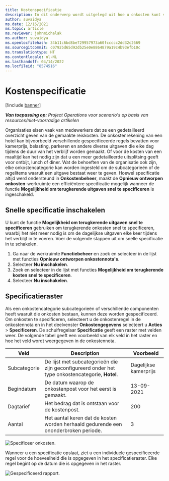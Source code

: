 ```yaml
---
title: Kostenspecificatie
description: In dit onderwerp wordt uitgelegd uit hoe u onkosten kunt specificeren met behulp van de opnieuw ontworpen Expense-werkruimte.
author: suvaidya
ms.date: 12/16/2021
ms.topic: article
ms.reviewer: johnmichalak
ms.author: suvaidya
ms.openlocfilehash: 34b11c6bd8be729957973a60fccccc2dd32c2669
ms.sourcegitcommit: c0792bd65d92db25e0e8864879a19c4b93efb10c
ms.translationtype: HT
ms.contentlocale: nl-NL
ms.lasthandoff: 04/14/2022
ms.locfileid: "8574516"
---
```

# <a name="expense-itemization"></a>Kostenspecificatie

[!include [banner](../includes/banner.md)]

_**Van toepassing op:** Project Operations voor scenario's op basis van resources/niet-voorradige artikelen_

Organisaties eisen vaak van medewerkers dat ze een gedetailleerd overzicht geven van de gemaakte reiskosten. De onkostenrekening van een hotel kan bijvoorbeeld verschillende gespecificeerde regels bevatten voor kamerprijs, belasting, parkeren en andere diverse uitgaven die elke dag tijdens de duur van het verblijf worden gemaakt. Of voor de kosten van een maaltijd kan het nodig zijn dat u een meer gedetailleerde uitsplitsing geeft voor ontbijt, lunch of diner. Wat de behoeften van de organisatie ook zijn, elke onkostencategorie kan worden ingesteld om de subcategorieën of de regelitems waaruit een uitgave bestaat weer te geven. Hoewel specificatie altijd werd ondersteund in **Onkostenbeheer**, maakt de **Opnieuw ontworpen onkosten**-werkruimte een efficiëntere specificatie mogelijk wanneer de functie **Mogelijkheid om terugkerende uitgaven snel te specificeren** is ingeschakeld.  

## <a name="enable-quick-itemization"></a>Snelle specificatie inschakelen 

U kunt de functie **Mogelijkheid om terugkerende uitgaven snel te specificeren** gebruiken om terugkerende onkosten snel te specificeren, waarbij het niet meer nodig is om de dagelijkse uitgaven elke keer tijdens het verblijf in te voeren. Voer de volgende stappen uit om snelle specificatie in te schakelen.

1. Ga naar de werkruimte **Functiebeheer** en zoek en selecteer in de lijst met functies **Opnieuw ontworpen onkostennota's**. 
2. Selecteer **Nu inschakelen**. 
3. Zoek en selecteer in de lijst met functies **Mogelijkheid om terugkerende kosten snel te specificeren**.
4. Selecteer **Nu inschakelen**. 

## <a name="itemization-grid"></a>Specificatieraster 

Als een onkostencategorie subcategorieën of verschillende componenten heeft waaruit die onkosten bestaan, kunnen deze worden gespecificeerd. Om onkosten te specificeren, selecteert u de onkostenregel in de onkostennota en in het deelvenster **Onkostengegevens** selecteert u **Acties** > **Specificeren**. De schuifregelaar **Specificatie** geeft een raster met velden weer. De volgende tabel geeft een voorbeeld van elk veld in het raster en hoe het veld wordt weergegeven in de onkostennota. 

|     Veld          |     Description                                                                                  |     Voorbeeld              |
|--------------------|--------------------------------------------------------------------------------------------------|--------------------------|
|     Subcategorie    |     De lijst met subcategorieën die zijn geconfigureerd onder het type onkostencategorie, **Hotel**.             |     Dagelijkse kamerprijs      |
|     Begindatum     |     De datum waarop de onkostenpost voor het eerst is gemaakt.                                           |     13-09-2021           |
|     Dagtarief     |     Het bedrag dat is ontstaan voor de kostenpost.                                                    |     200                  |
|     Aantal       |     Het aantal keren dat de kosten worden herhaald gedurende een ononderbroken periode.                       |     3                    |

![Specificeer onkosten.](media/Itemization%20screen%201.png)

Wanneer u een specificatie opslaat, ziet u een individuele gespecificeerde regel voor de hoeveelheid die is opgegeven in het specificatieraster. Elke regel begint op de datum die is opgegeven in het raster.

![Gespecificeerd rapport.](media/Itemization%20screen%202.png)

